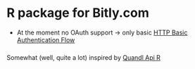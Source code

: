 R package for Bitly.com 
============


* At the moment no OAuth support -> only basic [HTTP Basic Authentication Flow](http://dev.bitly.com/authentication.html#basicauth)

### 
Somewhat (well, quite a lot) inspired by [Quandl Api R](https://github.com/quandl/R-package/)









